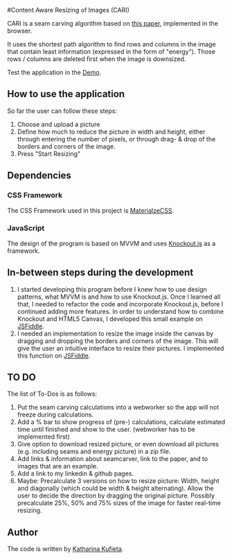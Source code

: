 #Content Aware Resizing of Images (CARI)

CARI is a seam carving algorithm based on [this paper](http://graphics.cs.cmu.edu/courses/15-463/2007_fall/hw/proj2/imret.pdf), implemented in the browser.

It uses the shortest path algorithm to find rows and columns in the image that contain least information (expressed in the form of "energy").
Those rows / columns are deleted first when the image is downsized.

Test the application in the [Demo](http://kkufieta.github.io/cari/).

## How to use the application
So far the user can follow these steps:

1. Choose and upload a picture
2. Define how much to reduce the picture in width and height, either through entering the number of pixels, or through drag- & drop of the borders and corners of the image.
3. Press "Start Resizing"

## Dependencies
### CSS Framework
The CSS Framework used in this project is [MaterialzeCSS](http://materializecss.com/).

### JavaScript
The design of the program is based on MVVM and uses [Knockout.js](http://knockoutjs.com/) as a framework.

## In-between steps during the development
1. I started developing this program before I knew how to use design patterns, what MVVM is and how to use Knockout.js. Once I learned all that, I needed to refactor the code and incorporate Knockout.js, before I continued adding more features. In order to understand how to combine Knockout and HTML5 Canvas, I developed this small example on [JSFiddle](https://jsfiddle.net/katharinaxeniakufieta/ateos0x2/).
2. I needed an implementation to resize the image inside the canvas by dragging and dropping the borders and corners of the image. This will give the user an intuitive interface to resize their pictures. I implemented this function on [JSFiddle](https://jsfiddle.net/katharinaxeniakufieta/sbf3tsnz/).

## TO DO
The list of To-Dos is as follows:

1. Put the seam carving calculations into a webworker so the app will not freeze during calculations.
2. Add a % bar to show progress of (pre-) calculations, calculate estimated time until finished and show to the user. (webworker has to be implemented first)
3. Give option to download resized picture, or even download all pictures (e.g. including seams and energy picture) in a zip file.
4. Add links & information about seamcarver, link to the paper, and to images that are an example.
5. Add a link to my linkedin & github pages.
6. Maybe: Precalculate 3 versions on how to resize picture: Width, height and diagonally (which could be width & height alternating). Allow the user to decide the direction by dragging the original picture. Possibly precalculate 25%, 50% and 75% sizes of the image for faster real-time resizing.

## Author
The code is written by [Katharina Kufieta](https://www.linkedin.com/in/katharinakufieta).
